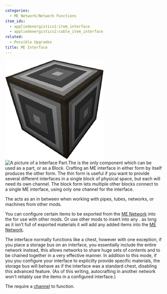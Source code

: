 ```yaml
---
categories:
  - ME Network/Network Functions
item_ids:
  - appliedenergistics2:item_interface
  - appliedenergistics2:cable_item_interface
related:
  - Possible Upgrades
title: ME Interface
---
```


![A picture of a Interface Block.](../../../../public/assets/large/interface.png)![A picture
of a Interface Part.](../../../../public/assets/large/interface_module.png)The <ItemLink
id="appliedenergistics2:item_interface"/> is the only component which can
be used as a part, or as a Block. Crafting an ME interface in either form by
itself produces the other form. The thin form is useful if you want to provide
several different interfaces in a single block of physical space, but each
will need its own channel. The block form lets multiple other blocks connect
to a single ME interface, using only one channel for the interface.

<ItemGrid>
  <ItemIcon itemId="appliedenergistics2:item_interface" />
  <ItemIcon itemId="appliedenergistics2:cable_item_interface" />
</ItemGrid>

The <ItemLink id="appliedenergistics2:item_interface"/> acts as an in
between when working with pipes, tubes, networks, or machines from other mods.

You can configure certain items to be exported from the [ME Network](../../me-network.md) into the <ItemLink
id="appliedenergistics2:item_interface"/> for use with other mods. Or use
other mods to insert into any <ItemLink
id="appliedenergistics2:item_interface"/>. as long as it isn't full of
exported materials it will add any added items into the [ME Network](../../me-network.md).

The interface normally functions like a chest, however with one exception, if
you place a storage bus on an interface, you essentially include the entire
network instead, this allows networks to share huge sets of contents and to be
chained together in a very effective manner. In addition to this mode, if you
you configure your interface to explicilty provide specific materials, the
storage bus will behave as if the interface was a standard chest, disabling
this advanced feature. (As of this writing, autocrafting in another network
won't reliably use the items in a configured interface.)

The <ItemLink id="appliedenergistics2:item_interface"/> require a
[channel](../../channels.md) to function.

<RecipeFor id="appliedenergistics2:item_interface" />
